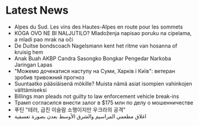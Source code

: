 # Latest News
-  Alpes du Sud. Les vins des Hautes-Alpes en route pour les sommets
-  KOGA OVO NE BI NALJUTILO? Mladoženja napisao poruku na cipelama, a mladi pao mrak na oči
-  De Duitse bondscoach Nagelsmann kent het ritme van hosanna of kruisig hem
-  Anak Buah AKBP Candra Sasongko Bongkar Pengedar Narkoba Jaringan Lapas
-  "Можемо дочекатися наступу на Суми, Харків і Київ": ветеран зробив тривожний прогноз
-  Suuntaatko pääsiäisenä mökille? Muista nämä asiat isompien vahinkojen välttämiseksi
-  Billings man pleads not guilty to law enforcement vehicle break-ins
-  Трамп согласился внести залог в $175 млн по делу о мошенничестве
-  푸틴 "테러, 급진 이슬람 소행이지만 우크라의 공격"
-  اغلاق مطعمي المراسيم والشرق الأوسط بعدن بصورة تعسفية
